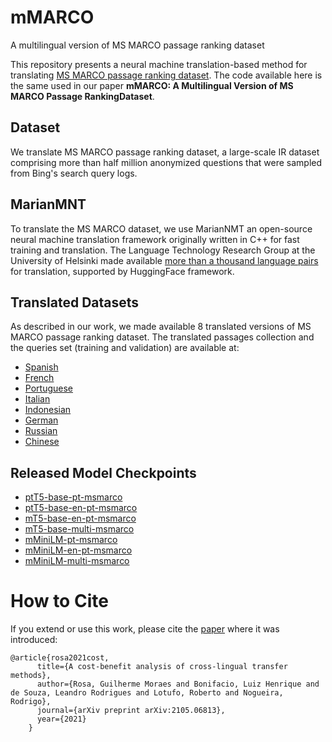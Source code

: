 # mMARCO
A multilingual version of MS MARCO passage ranking dataset

This repository presents a neural machine translation-based method for translating [MS MARCO passage ranking dataset](https://microsoft.github.io/msmarco/).
The code available here is the same used in our paper **mMARCO: A Multilingual Version of MS MARCO Passage RankingDataset**.

## Dataset
We translate MS MARCO passage ranking dataset, a large-scale IR dataset comprising more than half million anonymized questions that were sampled from Bing's search query logs.

## MarianMNT
To translate the MS MARCO dataset, we use MarianNMT an open-source neural machine translation framework originally written in C++ for fast training and translation. The Language Technology Research Group at the University of Helsinki made available [more than a thousand language pairs](https://huggingface.co/Helsinki-NLP) for translation, supported by HuggingFace framework.

## Translated Datasets
As described in our work, we made available 8 translated versions of MS MARCO passage ranking dataset.
The translated passages collection and the queries set (training and validation) are available at:
* [Spanish](https://console.cloud.google.com/storage/browser/msmarco-translated/multi_msmarco/spanish)
* [French](https://console.cloud.google.com/storage/browser/msmarco-translated/multi_msmarco/french)
* [Portuguese](https://console.cloud.google.com/storage/browser/msmarco-translated/multi_msmarco/portuguese)
* [Italian](https://console.cloud.google.com/storage/browser/msmarco-translated/multi_msmarco/italian)
* [Indonesian](https://console.cloud.google.com/storage/browser/msmarco-translated/multi_msmarco/indonesian)
* [German](https://console.cloud.google.com/storage/browser/msmarco-translated/multi_msmarco/german)
* [Russian](https://console.cloud.google.com/storage/browser/msmarco-translated/multi_msmarco/russian)
* [Chinese](https://console.cloud.google.com/storage/browser/msmarco-translated/multi_msmarco/chinese)


## Released Model Checkpoints
* [ptT5-base-pt-msmarco](https://huggingface.co/unicamp-dl/ptt5-base-pt-msmarco-100k)
* [ptT5-base-en-pt-msmarco](https://huggingface.co/unicamp-dl/ptt5-base-en-pt-msmarco-10k)
* [mT5-base-en-pt-msmarco](https://huggingface.co/unicamp-dl/mt5-base-en-pt-msmarco)
* [mT5-base-multi-msmarco](https://huggingface.co/unicamp-dl/mt5-base-multi-msmarco)
* [mMiniLM-pt-msmarco](https://huggingface.co/unicamp-dl/multilingual-MiniLM-L6-v2-pt-msmarco)
* [mMiniLM-en-pt-msmarco](https://huggingface.co/unicamp-dl/multilingual-MiniLM-L6-v2-en-pt-msmarco)
* [mMiniLM-multi-msmarco](https://huggingface.co/unicamp-dl/multilingual-MiniLM-L6-v2-multi-msmarco)


# How to Cite

If you extend or use this work, please cite the [paper][paper] where it was
introduced:

```
@article{rosa2021cost,
      title={A cost-benefit analysis of cross-lingual transfer methods},
      author={Rosa, Guilherme Moraes and Bonifacio, Luiz Henrique and de Souza, Leandro Rodrigues and Lotufo, Roberto and Nogueira, Rodrigo},
      journal={arXiv preprint arXiv:2105.06813},
      year={2021}
    }
```

[paper]: https://arxiv.org/abs/2105.06813
